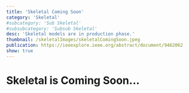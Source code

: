 ```yaml
---
title: 'Skeletal Coming Soon'
category: 'Skeletal'
#subcategory: 'Sub Skeletal'
#subsubcategory: 'Subsub Skeletal'
desc: 'Skeletal models are in production phase.'
thumbnail: /skeletalImages/skeletalComingSoon.jpeg
publication: https://ieeexplore.ieee.org/abstract/document/9462062
show: true
---
```


# Skeletal is Coming Soon...
